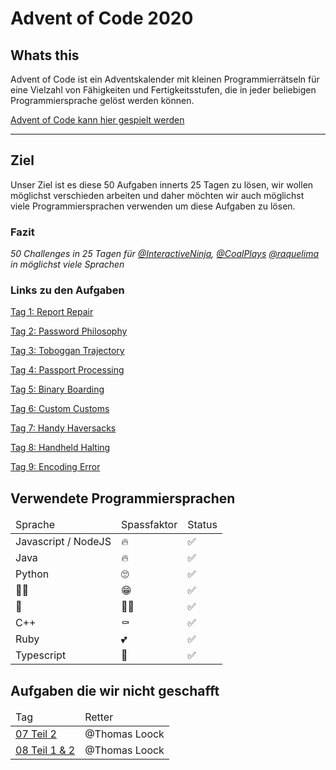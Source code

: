 # Advent of Code 2020



## Whats this

Advent of Code ist ein Adventskalender mit kleinen Programmierrätseln für eine Vielzahl von Fähigkeiten und Fertigkeitsstufen, die in jeder beliebigen Programmiersprache gelöst werden können.

[Advent of Code kann hier gespielt werden](https://adventofcode.com/)
<hr>

## Ziel

Unser Ziel ist es diese 50 Aufgaben innerts 25 Tagen zu lösen, wir wollen möglichst verschieden arbeiten und daher möchten wir auch möglichst viele Programmiersprachen verwenden um diese Aufgaben zu lösen.

### Fazit
*50 Challenges in 25 Tagen für [@InteractiveNinja](https://github.com/InteractiveNinja), [@CoalPlays](https://github.com/CoalPlays) [@raquelima](https://github.com/raquelima) in möglichst viele Sprachen*


### Links zu den Aufgaben


[Tag 1: Report Repair](01/readme.md)

[Tag 2: Password Philosophy](02/readme.md)

[Tag 3: Toboggan Trajectory](03/readme.md)

[Tag 4: Passport Processing](04/readme.md)

[Tag 5: Binary Boarding](05/readme.md)

[Tag 6: Custom Customs](06/readme.md)

[Tag 7: Handy Haversacks](07/readme.md)

[Tag 8: Handheld Halting](08/readme.md)

[Tag 9: Encoding Error](09/readme.md)

## Verwendete Programmiersprachen


<table>
<thead>
<td>Sprache</td>
<td>Spassfaktor</td>
<td>Status</td>
</thead>
<tbody>
<tr>
<td>Javascript / NodeJS</td>
<td>🔥</td><td> ✅</td>
</tr>
<tr>
<td>Java</td>
<td>🔥</td><td> ✅</td>
</tr>
<tr>
<td>Python</td>
<td>🙄</td><td>✅</td>
</tr>
<tr>
<td>👀🔪</td>
<td>😁</td><td>✅</td>
</tr>
<tr>
<td>🐘</td>
<td>👤🔫</td><td>✅</td>
</tr>
<tr>
<td>C++</td>
<td>⚰</td><td>✅</td>
</tr>
<tr>
<td>Ruby</td>
<td>💕</td><td>✅</td>
</tr>
<tr>
<td>Typescript</td>
<td>👑</td><td>✅</td>
</tr>
</tbody>
</table>

## Aufgaben die wir nicht geschafft 


<table>
<thead>
<td>Tag</td>
<td>Retter</td>
</thead>
<tbody>
<tr>
<td><a href="07/readme.md">07 Teil 2</a></td>
<td>@Thomas Loock</td>
</tr>
<tr>
<td><a href="08/readme.md">08 Teil 1 & 2</a></td>
<td>@Thomas Loock</td>

</tr>
</tbody>
</table>
 



